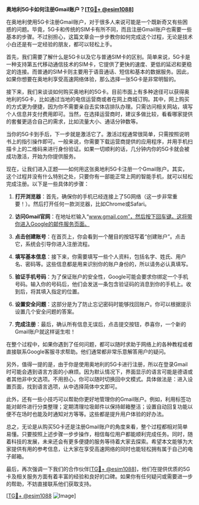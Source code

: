 **奥地利5G卡如何注册Gmail账户？[[TG💪+ @esim1088](https://t.me/s/esim1088)]**

在奥地利使用5G卡注册Gmail账户，对于很多人来说可能是一个既新奇又有些困惑的问题。毕竟，5G卡和传统的SIM卡有所不同，而且注册Gmail账户也需要一些基本的步骤。不过别担心，这篇文章会一步步教你如何完成这个过程，无论是技术小白还是有一定经验的朋友，都可以轻松上手。

首先，我们需要了解什么是5G卡以及它与普通SIM卡的区别。简单来说，5G卡是一种支持第五代移动通信技术的SIM卡，它提供了更快的速度、更低的延迟和更稳定的连接。而普通的SIM卡则主要用于语音通话、短信和基本的数据服务。因此，如果你想要在奥地利享受高速网络体验，那么选择一张5G卡是非常明智的。

接下来，我们来谈谈如何购买奥地利的5G卡。目前市面上有多种途径可以获得奥地利的5G卡，比如通过当地的电信运营商或者在网上商城订购。其中，网上购买的方式更为便捷，因为你不需要亲自去实体店排队办理。只需访问相关网站，填写个人信息并支付费用即可。当然，在选择运营商时，建议多做比较，看看哪家提供的套餐更适合自己的需求，比如流量大小、通话分钟数等。

当你的5G卡到手后，下一步就是激活它了。激活过程通常很简单，只需按照说明书上的指引操作即可。一般来说，你需要下载运营商提供的应用程序，并用手机扫描卡上的二维码来进行身份验证。如果一切顺利的话，几分钟内你的5G卡就会被成功激活，开始为你提供服务。

现在，让我们进入正题——如何用这张奥地利5G卡注册一个Gmail账户。其实，这个过程并没有什么特别之处，只要你有一部能正常上网的智能手机，就可以轻松完成注册。以下是一些具体的步骤：

1. **打开浏览器**：首先，确保你的手机已经连接上了5G网络（这一步非常重要！）。然后打开任何一款浏览器，比如Chrome或Safari。

2. **访问Gmail官网**：在地址栏输入“www.gmail.com”，然后按下回车键。这将带你进入Google的邮件服务页面。

3. **点击创建账号**：在首页上，你会看到一个醒目的按钮写着“创建账户”。点击它，系统会引导你进入注册流程。

4. **填写基本信息**：接下来，你需要填写一些个人资料，包括名字、姓氏、用户名、密码等。这些信息都是用来识别你的账户身份的，所以请务必认真填写。

5. **验证手机号码**：为了保证账户的安全性，Google可能会要求你绑定一个手机号码。输入你的号码后，他们会发送一条包含验证码的消息到你的手机上。收到后，将其填入指定的位置。

6. **设置安全问题**：这部分是为了防止忘记密码时能够找回账户。你可以根据提示设置几个安全问题的答案。

7. **完成注册**：最后，确认所有信息无误后，点击提交按钮，恭喜你，一个新的Gmail账户就这样诞生啦！

在整个过程中，如果你遇到了任何问题，都可以随时求助于网络上的各种教程或者直接联系Google客服寻求帮助。他们通常都非常乐意解答用户的疑问。

另外，值得一提的是，由于你是使用奥地利的5G卡进行注册，所以在登录Gmail时可能会遇到语言方面的小麻烦。因为默认情况下，界面显示的语言可能是德语或者其他非中文选项。不用担心，你可以随时切换回中文模式。具体做法是：进入设置页面，找到语言选项，从中选择简体中文即可。

此外，还有一些小技巧可以帮助你更好地管理你的Gmail账户。例如，利用标签功能对邮件进行分类整理；定期清理垃圾邮件以保持邮箱整洁；设置自动回复功能以便不在场时也能及时通知对方等等。这些都是提升用户体验的好办法。

总之，无论是从购买5G卡还是注册Gmail账户的角度来看，整个过程都相对简单易懂。只要按照上述步骤一步步操作，相信每位用户都能顺利完成任务。同时，随着科技的发展，未来还会有更多便捷的服务等待着大家去探索。希望本文能够为大家提供有用的参考信息，让大家在享受高速网络的同时也能轻松拥有属于自己的电子邮箱。

最后，再次强调一下我们的合作伙伴[[TG💪+ @esim1088](https://t.me/s/esim1088)]，他们在提供优质的5G卡及相关服务方面有着丰富的经验和良好的口碑。如果你有任何疑问或需要进一步的帮助，不妨直接联系他们获取支持。

[[TG💪+ @esim1088](https://t.me/s/esim1088) ![Image](https://i.postimg.cc/4NQfJmqS/Snipaste-2025-05-13-00-14-12.png)]